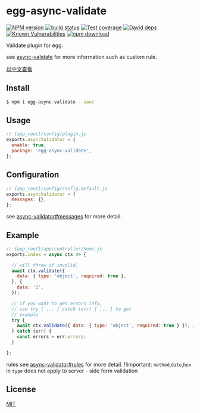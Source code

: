 # egg-async-validate

[![NPM version][npm-image]][npm-url]
[![build status][travis-image]][travis-url]
[![Test coverage][codecov-image]][codecov-url]
[![David deps][david-image]][david-url]
[![Known Vulnerabilities][snyk-image]][snyk-url]
[![npm download][download-image]][download-url]

[npm-image]: https://img.shields.io/npm/v/egg-async-validate.svg?style=flat-square
[npm-url]: https://npmjs.org/package/egg-async-validate
[travis-image]: https://img.shields.io/travis/eggjs/egg-async-validate.svg?style=flat-square
[travis-url]: https://travis-ci.org/eggjs/egg-async-validate
[codecov-image]: https://img.shields.io/codecov/c/github/eggjs/egg-async-validate.svg?style=flat-square
[codecov-url]: https://codecov.io/github/eggjs/egg-async-validate?branch=master
[david-image]: https://img.shields.io/david/eggjs/egg-async-validate.svg?style=flat-square
[david-url]: https://david-dm.org/eggjs/egg-async-validate
[snyk-image]: https://snyk.io/test/npm/egg-async-validate/badge.svg?style=flat-square
[snyk-url]: https://snyk.io/test/npm/egg-async-validate
[download-image]: https://img.shields.io/npm/dm/egg-async-validate.svg?style=flat-square
[download-url]: https://npmjs.org/package/egg-async-validate

Validate plugin for egg.

see [async-validate](https://github.com/yiminghe/async-validator) for more information such as custom rule.

[以中文查看](./README.zh_CN.md)


## Install

```bash
$ npm i egg-async-validate --save
```

## Usage

```js
// {app_root}/config/plugin.js
exports.asyncValidator = {
  enable: true,
  package: 'egg-async-validate',
};
```

## Configuration

```js
// {app_root}/config/config.default.js
exports.asyncValidator = {
  messages: {},
};
```

see [async-validator#messages](https://github.com/yiminghe/async-validator#messages) for more detail.

## Example

```js
// {app_root}/app/controller/home.js
exports.index = async ctx => {

  // will throw if invalid.
  await ctx.validate({
    data: { type: 'object', required: true },
  }, {
    data: '1',
  });

  // if you want to get errors info,
  // use try { ... } catch (err) { ... } to get
  // example
  try {
    await ctx.validate({ data: { type: 'object', required: true } }); // validate target, default to `this.request.body`
  } catch (err) {
    const errors = err.errors;
  }

};
```
rules see [async-validator#rules](https://github.com/yiminghe/async-validator#rules) for more detail.
!!important:  `method`,`date`,`hex` in `type` does not apply to server - side form validation

## License

[MIT](LICENSE)
